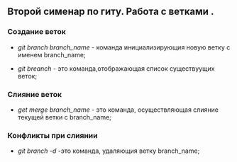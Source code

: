## Второй сименар по гиту. Работа с ветками .

### Создание веток 

* *git branch branch_name* - команда инициализирующия новую ветку с именем branch_name;

* *git breanch* - это команда,отображающая список существуущих веток;
### Слияние веток
* *get merge branch_name* - это команда, осуществляющая слияние текущей ветки с branch_name;
### Конфликты при слиянии


* *git branch -d* -это команда, удаляющия ветку branch_name;